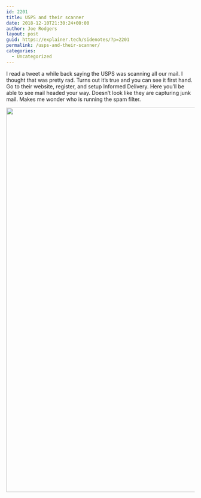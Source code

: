 ```yaml
---
id: 2201
title: USPS and their scanner
date: 2018-12-10T21:30:24+00:00
author: Joe Rodgers
layout: post
guid: https://explainer.tech/sidenotes/?p=2201
permalink: /usps-and-their-scanner/
categories:
  - Uncategorized
---
```

I read a tweet a while back saying the USPS was scanning all our mail. I thought that was pretty rad. Turns out it&#8217;s true and you can see it first hand. Go to their website, register, and setup Informed Delivery. Here you&#8217;ll be able to see mail headed your way. Doesn&#8217;t look like they are capturing junk mail. Makes me wonder who is running the spam filter.

<a href="https://i1.wp.com/explainer.tech/sidenotes/wp-content/uploads/2018/12/1908612171.png?ssl=1" rel="attachment wp-att-2202"><img src="https://i1.wp.com/explainer.tech/sidenotes/wp-content/uploads/2018/12/1908612171.png?resize=1024%2C1024&#038;ssl=1" alt="" title="1908612171-png" width="1024" height="1024" class="alignnone size-full wp-image-2202" data-recalc-dims="1" /></a>